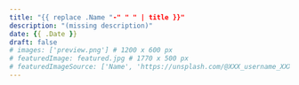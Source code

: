 ```yaml
---
title: "{{ replace .Name "-" " " | title }}"
description: "(missing description)"
date: {{ .Date }}
draft: false
# images: ['preview.png'] # 1200 x 600 px
# featuredImage: featured.jpg # 1770 x 500 px
# featuredImageSource: ['Name', 'https://unsplash.com/@XXX_username_XXX?utm_source=unsplash&utm_medium=referral&utm_content=creditCopyText']
---
```

